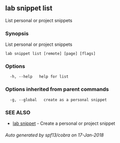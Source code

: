 ## lab snippet list

List personal or project snippets

### Synopsis


List personal or project snippets

```
lab snippet list [remote] [page] [flags]
```

### Options

```
  -h, --help   help for list
```

### Options inherited from parent commands

```
  -g, --global   create as a personal snippet
```

### SEE ALSO
* [lab snippet](lab_snippet.md)	 - Create a personal or project snippet

###### Auto generated by spf13/cobra on 17-Jan-2018
